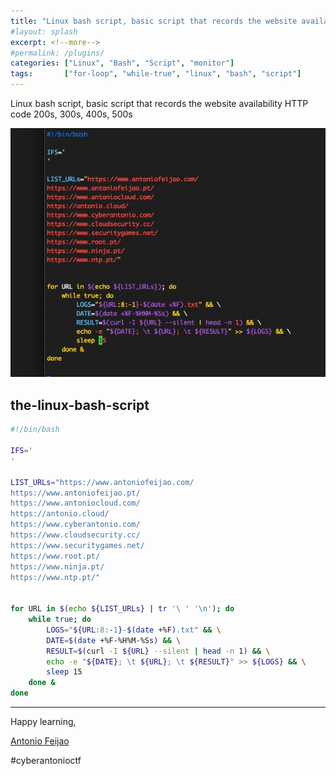 ```yaml
---
title: "Linux bash script, basic script that records the website availability HTTP code 200s, 300s, 400s, 500s"
#layout: splash
excerpt: <!--more-->
#permalink: /plugins/
categories: ["Linux", "Bash", "Script", "monitor"]
tags:       ["for-loop", "while-true", "linux", "bash", "script"]
---
```


Linux bash script, basic script that records the website availability HTTP code 200s, 300s, 400s, 500s 

!["Linux bash script, basic script that records the website availability HTTP code 200s, 300s, 400s, 500s"](/assets/images/linux-bash-script-monitor-website-availability.jpg)

<!--more-->

## the-linux-bash-script

```bash
#!/bin/bash

IFS='
'

LIST_URLs="https://www.antoniofeijao.com/
https://www.antoniofeijao.pt/
https://www.antoniocloud.com/
https://antonio.cloud/
https://www.cyberantonio.com/
https://www.cloudsecurity.cc/
https://www.securitygames.net/
https://www.root.pt/
https://www.ninja.pt/
https://www.ntp.pt/"


for URL in $(echo ${LIST_URLs} | tr '\ ' '\n'); do
    while true; do
        LOGS="${URL:8:-1}-$(date +%F).txt" && \
        DATE=$(date +%F-%H%M-%Ss) && \
        RESULT=$(curl -I ${URL} --silent | head -n 1) && \
        echo -e "${DATE}; \t ${URL}; \t ${RESULT}" >> ${LOGS} && \
        sleep 15
    done &
done

```

---

Happy learning,

[Antonio Feijao](https://www.antoniofeijao.com/)


#cyberantonioctf
